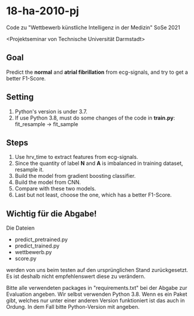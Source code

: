 # 18-ha-2010-pj
Code zu "Wettbewerb künstliche Intelligenz in der Medizin" SoSe 2021

<Projektseminar von Technische Universität Darmstadt>

## Goal
Predict the **normal** and **atrial fibrillation** from ecg-signals, and try to get a better F1-Score.

## Setting
1. Python's version is under 3.7.
2. If use Python 3.8, must do some changes of the code in **train.py**: fit_resample -> fit_sample

## Steps
1. Use hrv_time to extract features from ecg-signals.
2. Since the quantity of label **N** and **A** is imbalanced in training dataset, resample it.
3. Build the model from gradient boosting classifier.
4. Build the model from CNN.
5. Compare with these two models.
6. Last but not least, choose the one, which has a better F1-Score.
    
    
## Wichtig für die Abgabe!

Die Dateien 
- predict_pretrained.py
- predict_trained.py
- wettbewerb.py
- score.py

werden von uns beim testen auf den ursprünglichen Stand zurückgesetzt. Es ist deshalb nicht empfehlenswert diese zu verändern.

Bitte alle verwendeten packages in "requirements.txt" bei der Abgabe zur Evaluation angeben. Wir selbst verwenden Python 3.8. Wenn es ein Paket gibt, welches nur unter einer anderen Version funktioniert ist das auch in Ordung. In dem Fall bitte Python-Version mit angeben.
